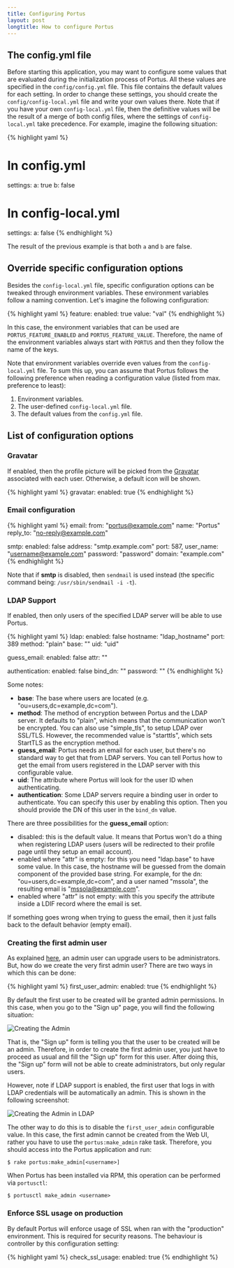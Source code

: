 ```yaml
---
title: Configuring Portus
layout: post
longtitle: How to configure Portus
---
```


## The config.yml file

Before starting this application, you may want to configure some values that
are evaluated during the initialization process of Portus. All these values are
specified in the `config/config.yml` file. This file contains the default
values for each setting. In order to change these settings, you should create
the `config/config-local.yml` file and write your own values there. Note that
if you have your own `config-local.yml` file, then the definitive values will
be the result of a merge of both config files, where the settings of
`config-local.yml` take precedence. For example, imagine the following
situation:

{% highlight yaml %}
# In config.yml
settings:
  a: true
  b: false

# In config-local.yml
settings:
  a: false
{% endhighlight %}

The result of the previous example is that both `a` and `b` are false.

## Override specific configuration options

Besides the `config-local.yml` file, specific configuration options can be
tweaked through environment variables. These environment variables follow a
naming convention. Let's imagine the following configuration:

{% highlight yaml %}
feature:
  enabled: true
  value: "val"
{% endhighlight %}

In this case, the environment variables that can be used are `PORTUS_FEATURE_ENABLED` and `PORTUS_FEATURE_VALUE`. Therefore, the name of the environment variables always start with `PORTUS` and then they follow the name of the keys.

Note that environment variables override even values from the `config-local.yml` file. To sum this up, you can assume that Portus follows the following preference when reading a configuration value (listed from max. preference to least):

1. Environment variables.
2. The user-defined `config-local.yml` file.
3. The default values from the `config.yml` file.

## List of configuration options

### Gravatar

If enabled, then the profile picture will be picked from the [Gravatar](https://en.gravatar.com/) associated with each user. Otherwise, a default icon will be shown.

{% highlight yaml %}
gravatar:
  enabled: true
{% endhighlight %}

### Email configuration

{% highlight yaml %}
email:
  from: "portus@example.com"
  name: "Portus"
  reply_to: "no-reply@example.com"

  smtp:
    enabled: false
    address: "smtp.example.com"
    port: 587,
    user_name: "username@example.com"
    password: "password"
    domain: "example.com"
{% endhighlight %}

Note that if **smtp** is disabled, then `sendmail` is used instead (the specific command being: `/usr/sbin/sendmail -i -t`).

### LDAP Support

If enabled, then only users of the specified LDAP server will be able to use Portus.

{% highlight yaml %}
ldap:
  enabled: false
  hostname: "ldap_hostname"
  port: 389
  method: "plain"
  base: ""
  uid: "uid"

  guess_email:
    enabled: false
    attr: ""

  authentication:
    enabled: false
    bind_dn: ""
    password: ""
{% endhighlight %}

Some notes:

- **base**: The base where users are located (e.g. "ou=users,dc=example,dc=com").
- **method**: The method of encryption between Portus and the LDAP server. It defaults to "plain", which means that the communication won't be encrypted. You can also use "simple_tls", to setup LDAP over SSL/TLS. However, the recommended value is "starttls", which sets StartTLS as the encryption method.
- **guess_email**: Portus needs an email for each user, but there's no standard way to get that from LDAP servers. You can tell Portus how to get the email from users registered in the LDAP server with this configurable value.
- **uid**: The attribute where Portus will look for the user ID when authenticating.
- **authentication**: Some LDAP servers require a binding user in order to authenticate. You can specify this user by enabling this option. Then you should provide the DN of this user in the `bind_dn` value.

There are three possibilities for the **guess_email** option:

- disabled: this is the default value. It means that Portus won't do a thing when registering LDAP users (users will be redirected to their profile page until they setup an email account).
- enabled where "attr" is empty: for this you need "ldap.base" to have some value. In this case, the hostname will be guessed from the domain component of the provided base string. For example, for the dn: "ou=users,dc=example,dc=com", and a user named "mssola", the resulting email is "mssola@example.com".
- enabled where "attr" is not empty: with this you specify the attribute inside a LDIF record where the email is set.

If something goes wrong when trying to guess the email, then it just falls back to the default behavior (empty email).

### Creating the first admin user

As explained [here](/features/3_teams_namespaces_and_users.html), an admin user
can upgrade users to be administrators. But, how do we create the very first
admin user? There are two ways in which this can be done:

{% highlight yaml %}
first_user_admin:
  enabled: true
{% endhighlight %}

By default the first user to be created will be granted admin permissions. In
this case, when you go to the "Sign up" page, you will find the following
situation:

![Creating the Admin](https://raw.githubusercontent.com/SUSE/Portus/master/doc/creating-admin.png)

That is, the "Sign up" form is telling you that the user to be created will be
an admin. Therefore, in order to create the first admin user, you just have to
proceed as usual and fill the "Sign up" form for this user. After doing this,
the "Sign up" form will not be able to create administrators, but only regular
users.

However, note if LDAP support is enabled, the first user that logs in with LDAP
credentials will be automatically an admin. This is shown in the following
screenshot:

![Creating the Admin in LDAP](https://raw.githubusercontent.com/SUSE/Portus/master/doc/ldap-admin.png)

The other way to do this is to disable the `first_user_admin` configurable
value. In this case, the first admin cannot be created from the Web UI, rather
you have to use the `portus:make_admin` rake task. Therefore, you should
access into the Portus application and run:

    $ rake portus:make_admin[<username>]

When Portus has been installed via RPM, this operation can be performed via
`portusctl`:

    $ portusctl make_admin <username>

### Enforce SSL usage on production

By default Portus will enforce usage of SSL when ran with the "production"
environment. This is required for security reasons. The behaviour is controller
by this configuration setting:

{% highlight yaml %}
check_ssl_usage:
  enabled: true
{% endhighlight %}
